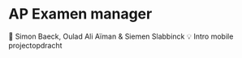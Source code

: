 # AP Examen manager
:memo: Simon Baeck, Oulad Ali Aïman & Siemen Slabbinck
:bulb: Intro mobile projectopdracht
